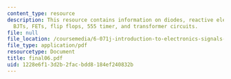 ```yaml
---
content_type: resource
description: This resource contains information on diodes, reactive elements, op-amps,
  BJTs, FETs, flip flops, 555 timer, and transformer circuits.
file: null
file_location: /coursemedia/6-071j-introduction-to-electronics-signals-and-measurement-spring-2006/1228e6f13d2b2facbdd8184ef240832b_final06.pdf
file_type: application/pdf
resourcetype: Document
title: final06.pdf
uid: 1228e6f1-3d2b-2fac-bdd8-184ef240832b
---
```

